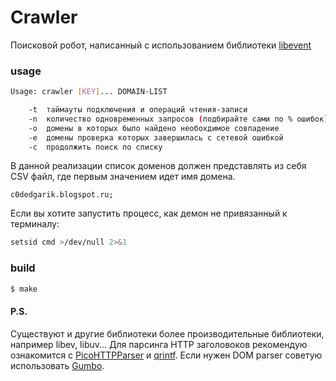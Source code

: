 # Сrawler
Поисковой робот, написанный с использованием библиотеки [libevent]

### usage
```bash
Usage: crawler [KEY]... DOMAIN-LIST

	-t	таймауты подключения и операций чтения-записи
	-n	количество одновременных запросов (подбирайте сами по % ошибок)
	-o	домены в которых было найдено необохдимое совпадение
	-e	домены проверка которых завершилась с сетевой ошибкой
	-c	продолжить поиск по списку
```

В данной реализации список доменов должен представлять из себя CSV файл, где первым значением идет имя домена.
```
c0dedgarik.blogspot.ru;
```

Если вы хотите запустить процесс, как демон не привязанный к терминалу:
```bash
setsid cmd >/dev/null 2>&1
```
### build
```bash
$ make
```
#### P.S.
Существуют и другие библиотеки более производительные библиотеки, например libev, libuv...
Для парсинга HTTP заголовоков рекомендую ознакомится с [PicoHTTPParser] и [qrintf].
Если нужен DOM parser советую использовать [Gumbo].

[libevent]: http://libevent.org
[Gumbo]: https://github.com/google/gumbo-parser
[PicoHTTPParser]: https://github.com/h2o/picohttpparser
[qrintf]: https://github.com/h2o/qrintf
